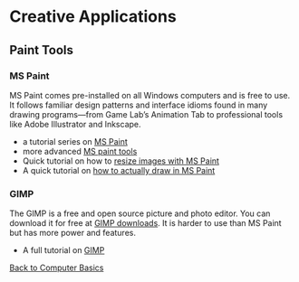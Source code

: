 # Creative Applications

## Paint Tools

### MS Paint

MS Paint comes pre-installed on all Windows computers and is free to use. It follows familiar design patterns and interface idioms found in many drawing programs—from Game Lab’s Animation Tab to professional tools like Adobe Illustrator and Inkscape.

* a tutorial series on [MS Paint](https://www.youtube.com/watch?v=7ktjQnYl5UM&list=PL_dhPga7ruuf_EkVXhkp_QoEWBzZEdIsp&index=6)
* more advanced [MS paint tools](https://www.youtube.com/watch?v=A9jQ2NRgfMQ)
* Quick tutorial on how to [resize images with MS Paint](https://www.youtube.com/watch?v=BMvAvhAa098)
* A quick tutorial on [how to actually draw in MS Paint](https://www.youtube.com/watch?v=DjB0Eceir4k)

### GIMP

The GIMP is a free and open source picture and photo editor. You can download it for free at [GIMP downloads](https://www.gimp.org/downloads/). It is harder to use than MS Paint but has more power and features.

* A full tutorial on [GIMP](https://www.youtube.com/watch?v=K7F1MwEOf1E)

[Back to Computer Basics](../00-computer-skills.md#editing-photos-and-pictures)
